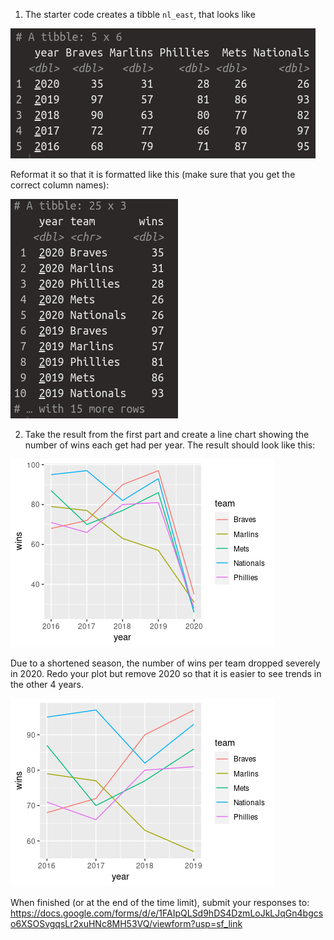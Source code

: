 1. The starter code creates a tibble `nl_east`, that looks like

<img src="images/ss01.png">

Reformat it so that it is formatted like this (make sure that you get the correct column names):

<img src="images/ss02.png">


2. Take the result from the first part and create a line chart showing the number of wins each get had per year. The result should look like this:

<img src="images/plot01.png">

Due to a shortened season, the number of wins per team dropped severely in 2020. Redo your plot but remove 2020 so that it is easier to see trends in the other 4 years.

<img src="images/plot02.png">

When finished (or at the end of the time limit), submit your responses to: https://docs.google.com/forms/d/e/1FAIpQLSd9hDS4DzmLoJkLJqGn4bgcso6XSOSvgqsLr2xuHNc8MH53VQ/viewform?usp=sf_link